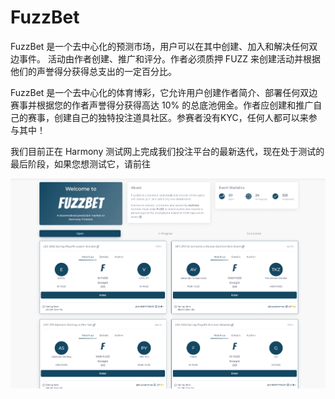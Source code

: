 # FuzzBet

FuzzBet 是一个去中心化的预测市场，用户可以在其中创建、加入和解决任何双边事件。
活动由作者创建、推广和评分。作者必须质押 FUZZ 来创建活动并根据他们的声誉得分获得总支出的一定百分比。

FuzzBet 是一个去中心化的体育博彩，它允许用户创建作者简介、部署任何双边赛事并根据您的作者声誉得分获得高达 10% 的总底池佣金。作者应创建和推广自己的赛事，创建自己的独特投注道具社区。参赛者没有KYC，任何人都可以来参与其中！

我们目前正在 Harmony 测试网上完成我们投注平台的最新迭代，现在处于测试的最后阶段，如果您想测试它，请前往

![fuzzbet-dapp-gambling-harmony-image1_4d08348fee809fb67099e8738ef7d7b2](fuzzbet-dapp-gambling-harmony-image1_4d08348fee809fb67099e8738ef7d7b2.png)


